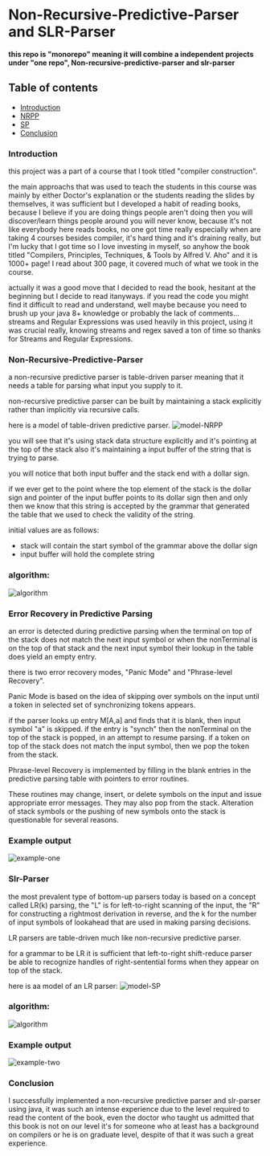 # Non-Recursive-Predictive-Parser and SLR-Parser

**this repo is "monorepo" meaning it will combine a independent projects
under "one repo", Non-recursive-predictive-parser and slr-parser**

## Table of contents

-   [Introduction](#introduction)
-   [NRPP](#non-recursive-predictive-parser)
-   [SP](#slr-parser)
-   [Conclusion](#conclusion)

### Introduction

this project was a part of a course that I took titled "compiler construction".

the main approachs that was used to teach the students in this course
was mainly by either Doctor's explanation or the students reading the slides by themselves, it was sufficient but I developed a habit of reading books, because I believe if you are doing things people aren't doing then you will discover/learn things people around you will never know, because it's not like everybody here reads books, no one got time really especially when are taking 4 courses besides compiler, it's hard thing and it's draining really, but I'm lucky that I got time so I love investing in myself, so anyhow the book titled "Compilers, Principles, Techniques, & Tools by Alfred V. Aho" and it is 1000+ page! I read about 300 page, it covered much of what we took in the course.

actually it was a good move that I decided to read the book, hesitant at the beginning but I decide to read itanyways. if you read the code you might find it difficult to read and understand, well maybe because you need to brush up your java 8+ knowledge or probably the lack of comments... streams and Regular Expressions was used heavily in this project, using it was crucial really, knowing streams and regex saved a ton of time so thanks for Streams and Regular Expressions.

### Non-Recursive-Predictive-Parser

a non-recursive predictive parser is table-driven parser
meaning that it needs a table for parsing what input you supply to it.

non-recursive predictive parser can be built by maintaining a stack explicitly rather than implicitly via recursive calls.

here is a model of table-driven predictive parser.
![model-NRPP](./README%20pics/NRPP%20pics/model-of-table-driven-predictive-parser.png)

you will see that it's using stack data structure explicitly and it's pointing at the top of the stack also it's maintaining a input buffer of the string that is trying to parse.

you will notice that both input buffer and the stack end with a dollar sign.

if we ever get to the point where the top element of the stack is the dollar sign and pointer of the input buffer points to its dollar sign then and only then we know that this string is accepted by the grammar that generated the table that we used to check the validity of the string.

initial values are as follows:

-   stack will contain the start symbol of the grammar above the dollar sign
-   input buffer will hold the complete string

### algorithm:

![algorithm](./README%20pics/NRPP%20pics/algorithm.png)

### Error Recovery in Predictive Parsing

an error is detected during predictive parsing when the terminal on top of the stack does not match the next input symbol or when the nonTerminal is on the top of that stack and the next input symbol their lookup in the table does yield an empty entry.

there is two error recovery modes, "Panic Mode" and "Phrase-level Recovery".

Panic Mode is based on the idea of skipping over symbols on the input until a token in selected set of synchronizing tokens appears.

if the parser looks up entry M[A,a] and finds that it is blank, then input symbol "a" is skipped. if the entry is "synch" then the nonTerminal on the top of the stack is popped, in an attempt to resume parsing. if a token on top of the stack does not match the input symbol, then we pop the token from the stack.

Phrase-level Recovery is implemented by filling in the blank entries in the predictive parsing table with pointers to error routines.

These routines may change, insert, or delete symbols on the input and issue appropriate error messages. They may also pop from the stack. Alteration of stack symbols or the pushing of new symbols onto the stack is questionable for several reasons.

### Example output

![example-one](./README%20pics/NRPP%20pics/NRPP-result.png)

### Slr-Parser

the most prevalent type of bottom-up parsers today is based on a concept called LR(k) parsing, the "L" is for left-to-right scanning of the input,
the "R" for constructing a rightmost derivation in reverse, and the k for the number of input symbols of lookahead that are used in making parsing decisions.

LR parsers are table-driven much like non-recursive predictive parser.

for a grammar to be LR it is sufficient that left-to-right shift-reduce parser be able to recognize handles of right-sentential forms when they appear on top of the stack.

here is aa model of an LR parser:
![model-SP](./README%20pics/SP%20pics/model-of-LR-parser.png)

### algorithm:

![algorithm](./README%20pics/SP%20pics/SLR%20Algorithm.png)

### Example output

![example-two](./README%20pics/SP%20pics/slr-result.png)

### Conclusion

I successfully implemented a non-recursive predictive parser and slr-parser
using java, it was such an intense experience due to the level required to read the content of the book, even the doctor who taught us admitted that
this book is not on our level it's for someone who at least has a background on compilers or he is on graduate level, despite of that it was such a great experience.
